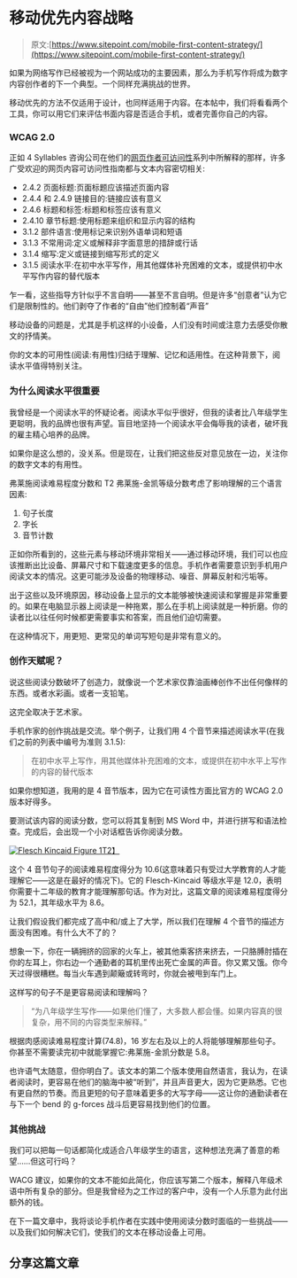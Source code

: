 # 移动优先内容战略

> 原文:[https://www.sitepoint.com/mobile-first-content-strategy/](https://www.sitepoint.com/mobile-first-content-strategy/)

如果为网络写作已经被视为一个网站成功的主要因素，那么为手机写作将成为数字内容创作者的下一个典型。一个同样充满挑战的世界。

移动优先的方法不仅适用于设计，也同样适用于内容。在本帖中，我们将看看两个工具，你可以用它们来评估书面内容是否适合手机，或者完善你自己的内容。

### WCAG 2.0

正如 4 Syllables 咨询公司在他们的[网页作者可访问性](http://www.4syllables.com.au/2010/09/accessibility-web-writers-part-1/)系列中所解释的那样，许多广受欢迎的网页内容可访问性指南都与文本内容密切相关:

*   2.4.2 页面标题:页面标题应该描述页面内容
*   2.4.4 和 2.4.9 链接目的:链接应该有意义
*   2.4.6 标题和标签:标题和标签应该有意义
*   2.4.10 章节标题:使用标题来组织和显示内容的结构
*   3.1.2 部件语言:使用标记来识别外语单词和短语
*   3.1.3 不常用词:定义或解释非字面意思的措辞或行话
*   3.1.4 缩写:定义或链接到缩写形式的定义
*   3.1.5 阅读水平:在初中水平写作，用其他媒体补充困难的文本，或提供初中水平写作内容的替代版本

乍一看，这些指导方针似乎不言自明——甚至不言自明。但是许多“创意者”认为它们是限制性的。他们剥夺了作者的“自由”他们控制着“声音”

移动设备的问题是，尤其是手机这样的小设备，人们没有时间或注意力去感受你散文的抒情美。

你的文本的可用性(阅读:有用性)归结于理解、记忆和适用性。在这种背景下，阅读水平值得特别关注。

### 为什么阅读水平很重要

我曾经是一个阅读水平的怀疑论者。阅读水平似乎很好，但我的读者比八年级学生更聪明，我的品牌也很有声望。盲目地坚持一个阅读水平会侮辱我的读者，破坏我的雇主精心培养的品牌。

如果你是这么想的，没关系。但是现在，让我们把这些反对意见放在一边，关注你的数字文本的有用性。

弗莱施阅读难易程度分数和 T2 弗莱施-金凯等级分数考虑了影响理解的三个语言因素:

1.  句子长度
2.  字长
3.  音节计数

正如你所看到的，这些元素与移动环境非常相关——通过移动环境，我们可以也应该推断出比设备、屏幕尺寸和下载速度更多的信息。手机作者需要意识到手机用户阅读文本的情况。这更可能涉及设备的物理移动、噪音、屏幕反射和污垢等。

出于这些以及环境原因，移动设备上显示的文本能够被快速阅读和掌握是非常重要的。如果在电脑显示器上阅读是一种拖累，那么在手机上阅读就是一种折磨。你的读者比以往任何时候都更需要事实和答案，而且他们迫切需要。

在这种情况下，用更短、更常见的单词写短句是非常有意义的。

### 创作天赋呢？

说这些阅读分数破坏了创造力，就像说一个艺术家仅靠油画棒创作不出任何像样的东西。或者水彩画。或者一支铅笔。

这完全取决于艺术家。

手机作家的创作挑战是交流。举个例子，让我们用 4 个音节来描述阅读水平(在我们之前的列表中编号为准则 3.1.5):

> 在初中水平上写作，用其他媒体补充困难的文本，或提供在初中水平上写作的内容的替代版本

如果你想知道，我用的是 4 音节版本，因为它在可读性方面比官方的 WCAG 2.0 版本好得多。

要测试该内容的阅读分数，您可以将其复制到 MS Word 中，并进行拼写和语法检查。完成后，会出现一个小对话框告诉你阅读分数。

[![Flesch Kincaid Figure 1](../Images/e255ed67dd7b55fc2196da4d72ec5276.png)T2】](https://www.sitepoint.com/wp-content/uploads/2011/11/fleschkincaid1.png)

这个 4 音节句子的阅读难易程度得分为 10.6(这意味着只有受过大学教育的人才能理解它——这是在最好的情况下)。它的 Flesch-Kincaid 等级水平是 12.0，表明你需要十二年级的教育才能理解那句话。作为对比，这篇文章的阅读难易程度得分为 52.1，其年级水平为 8.6。

让我们假设我们都完成了高中和/或上了大学，所以我们在理解 4 个音节的描述方面没有困难。有什么大不了的？

想象一下，你在一辆拥挤的回家的火车上，被其他乘客挤来挤去，一只胳膊肘插在你的左耳上，你右边一个通勤者的耳机里传出死亡金属的声音。你又累又饿。你今天过得很糟糕。每当火车遇到颠簸或转弯时，你就会被甩到车门上。

这样写的句子不是更容易阅读和理解吗？

> “为八年级学生写作——如果他们懂了，大多数人都会懂。如果内容真的很复杂，用不同的内容类型来解释。”

根据肉感阅读难易程度计算(74.8)，16 岁左右及以上的人将能够理解那些句子。你甚至不需要读完初中就能掌握它:弗莱施-金凯分数是 5.8。

也许语气太随意，但你明白了。该文本的第二个版本使用自然语言，我认为，在读者阅读时，更容易在他们的脑海中被“听到”，并且声音更大，因为它更熟悉。它也有更自然的节奏。而且更短的句子意味着更多的大写字母——这让你的通勤读者在与下一个 bend 的 g-forces 战斗后更容易找到他们的位置。

### 其他挑战

我们可以把每一句话都简化成适合八年级学生的语言，这种想法充满了善意的希望……但这可行吗？

WACG 建议，如果你的文本不能如此简化，你应该写第二个版本，解释八年级术语中所有复杂的部分。但是我曾经为之工作过的客户中，没有一个人乐意为此付出额外的钱。

在下一篇文章中，我将谈论手机作者在实践中使用阅读分数时面临的一些挑战——以及我们如何解决它们，使我们的文本在移动设备上可用。

## 分享这篇文章